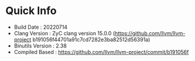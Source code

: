 # Quick Info
* Build Date : 20220714
* Clang Version : ZyC clang version 15.0.0 (https://github.com/llvm/llvm-project b191056f44701a91c7cd7282e3ba82512d56391a)
* Binutils Version : 2.38
* Compiled Based : https://github.com/llvm/llvm-project/commit/b191056f

